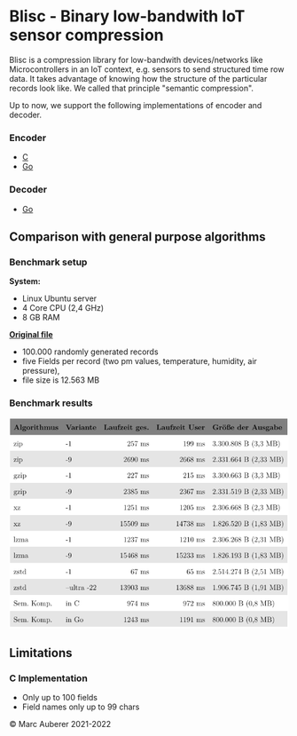 # Blisc - Binary low-bandwith IoT sensor compression

Blisc is a compression library for low-bandwith devices/networks like Microcontrollers in an IoT context, e.g. sensors to send structured time row data. It takes advantage of knowing how the structure of the particular records look like. We called that principle "semantic compression".

Up to now, we support the following implementations of encoder and decoder.

### Encoder

- [C](./encoder/c)
- [Go](./encoder/go)

### Decoder

- [Go](./decoder/go)

## Comparison with general purpose algorithms

### Benchmark setup

**System:**

- Linux Ubuntu server
- 4 Core CPU (2,4 GHz)
- 8 GB RAM

**[Original file](./media/test-data.json)**

- 100.000 randomly generated records
- five Fields per record (two pm values, temperature, humidity, air pressure),
- file size is 12.563 MB

### Benchmark results

![Compression benchmark](./media/benchmark.png "Benchmark")

## Limitations
### C Implementation
- Only up to 100 fields
- Field names only up to 99 chars

© Marc Auberer 2021-2022
